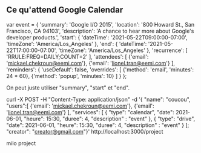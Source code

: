## Ce qu'attend Google Calendar 

var event = {
    'summary': 'Google I/O 2015',
    'location': '800 Howard St., San Francisco, CA 94103',
    'description': 'A chance to hear more about Google\'s developer products.',
    'start': {
        'dateTime': '2021-05-22T09:00:00-07:00',
        'timeZone': 'America/Los_Angeles'
    },
    'end': {
        'dateTime': '2021-05-22T17:00:00-07:00',
        'timeZone': 'America/Los_Angeles'
    },
    'recurrence': [
        'RRULE:FREQ=DAILY;COUNT=2'
    ],
    'attendees': [
        {'email': 'mickael.chekroun@eemi.com'},
        {'email': 'lionel.tran@eemi.com'}
    ],
    'reminders': {
        'useDefault': false,
        'overrides': [
        {'method': 'email', 'minutes': 24 * 60},
        {'method': 'popup', 'minutes': 10}
        ]
    }
};

On peut juste utiliser "summary", "start" et "end".

curl -X POST -H "Content-Type: application/json" -d '{
    "name": "coucou", 
    "users":[
        {'email': 'mickael.chekroun@eemi.com'},
        {'email': 'lionel.tran@eemi.com'}
    ],
    "services": [
        {
            "type": "calendar",
            "date": 2021-06-01,
            "heure": 15:30,
            "duree": 4,
            "description" : "event"
        }, 
        {
            "type": "drive",
            "date": 2021-06-01,
            "heure": 15:30,
            "duree": 4,
            "description" : "event"
        }
    ];
    "creator": "creator@gmail.com"}' http://localhost:3000/project


milo project 